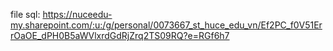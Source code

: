 file sql: https://nuceedu-my.sharepoint.com/:u:/g/personal/0073667_st_huce_edu_vn/Ef2PC_f0V51ErrOaOE_dPH0B5aWVlxrdGdRjZrq2TS09RQ?e=RGf6h7
